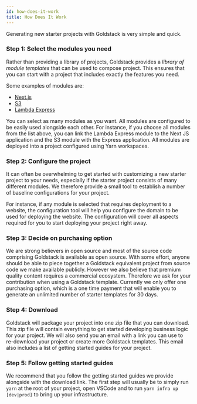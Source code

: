 ```yaml
---
id: how-does-it-work
title: How Does It Work
---
```


Generating new starter projects with Goldstack is very simple and quick.

### Step 1: Select the modules you need

Rather than providing a library of projects, Goldstack provides a _library of module templates_ that can be used to compose project. This ensures that you can start with a project that includes exactly the features you need.

Some examples of modules are:

- [Next.js](../modules/app-nextjs)
- [S3](../modules/s3)
- [Lambda Express](../modules/lambda-express)

You can select as many modules as you want. All modules are configured to be easily used alongside each other. For instance, if you choose all modules from the list above, you can link the Lambda Express module to the Next JS application and the S3 module with the Express application. All modules are deployed into a project configured using Yarn workspaces.

### Step 2: Configure the project

It can often be overwhelming to get started with customizing a new starter project to your needs, especially if the starter project consists of many different modules. We therefore provide a small tool to establish a number of baseline configurations for your project.

For instance, if any module is selected that requires deployment to a website, the configuration tool will help you configure the domain to be used for deploying the website. The configuration will cover all aspects required for you to start deploying your project right away.

### Step 3: Decide on purchasing option

We are strong believers in open source and most of the source code comprising Goldstack is available as open source. With some effort, anyone should be able to piece together a Goldstack equivalent project from source code we make available publicly. However we also believe that premium quality content requires a commercial ecosystem. Therefore we ask for your contribution when using a Goldstack template. Currently we only offer one purchasing option, which is a one time payment that will enable you to generate an unlimited number of starter templates for 30 days.

### Step 4: Download

Goldstack will package your project into one zip file that you can download. This zip file will contain everything to get started developing business logic for your project. We will also send you an email with a link you can use to re-download your project or create more Goldstack templates. This email also includes a list of getting started guides for your project.

### Step 5: Follow getting started guides

We recommend that you follow the getting started guides we provide alongside with the download link. The first step will usually be to simply run `yarn` at the root of your project, open VSCode and to run `yarn infra up [dev|prod]` to bring up your infrastructure.
